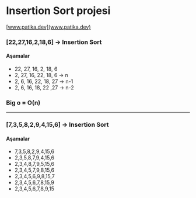 # Insertion Sort projesi
[www.patika.dev](www.patika.dev)

### [22,27,16,2,18,6] -> Insertion Sort

#### Aşamalar
* 22, 27, 16, 2, 18, 6
* 2, 27, 16, 22, 18, 6 -> n
* 2, 6, 16, 22, 18, 27 -> n-1
* 2, 6, 16, 18, 22 ,27 -> n-2

### Big o = O(n)

--------------------------------------

### [7,3,5,8,2,9,4,15,6] -> Insertion Sort

#### Aşamalar
* 7,3,5,8,2,9,4,15,6
* 2,3,5,8,7,9,4,15,6
* 2,3,4,8,7,9,5,15,6
* 2,3,4,5,7,9,8,15,6
* 2,3,4,5,6,9,8,15,7
* 2,3,4,5,6,7,8,15,9
* 2,3,4,5,6,7,8,9,15

